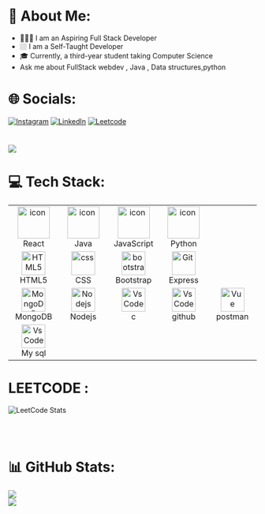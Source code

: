 # 💫 About Me:
-  🧑🏽‍💻 I am an Aspiring Full Stack Developer 
-   🏼 I am a Self-Taught Developer
-  🎓 Currently, a third-year student taking Computer Science
-   Ask me about FullStack webdev , Java , Data structures,python<br>


# 🌐 Socials:
[![Instagram](https://img.shields.io/badge/Instagram-%23E4405F.svg?logo=Instagram&logoColor=white)](https://instagram.com/rautnishtha) [![LinkedIn](https://img.shields.io/badge/LinkedIn-%230077B5.svg?logo=linkedin&logoColor=white)](https://linkedin.com/in/nishtharaut) [![Leetcode](https://img.shields.io/badge/Leetcode-%23593d88.svg?logo=Leetcode&logoColor=white)](https://leetcode.com/nishtharaut06) 

# [![](https://visitcount.itsvg.in/api?id=nishtharaut&icon=0&color=0)](https://visitcount.itsvg.in)


# 💻 Tech Stack:
<table align="center">
  <tr>
    <td align="center" width="96">
        <img src="https://techstack-generator.vercel.app/react-icon.svg" alt="icon" width="65" height="65" />
      <br>React
    </td>
    <td align="center" width="96">
        <img src="https://techstack-generator.vercel.app/java-icon.svg" alt="icon" width="65" height="65" />
      <br>Java
    </td>
     <td align="center" width="96">
        <img src="https://techstack-generator.vercel.app/js-icon.svg" alt="icon" width="65" height="65" />
      <br>JavaScript
    <td align="center" width="96">
        <img src="https://techstack-generator.vercel.app/python-icon.svg" alt="icon" width="65" height="65" />
      <br>Python
    </td>
  </tr>
  <tr>
    <td align="center"  width="96">
        <img src="https://skillicons.dev/icons?i=html" width="48" height="48" alt="HTML5" />
      <br>HTML5
    </td>
    <td align="center" width="96">
        <img src="https://skillicons.dev/icons?i=css" width="48" height="48" alt="css" />
      <br>CSS
    </td>
    <td align="center"  width="96">
        <img src="https://skillicons.dev/icons?i=bootstrap" width="48" height="48" alt="bootstrap" />
      <br>Bootstrap
    </td>
    <td align="center" width="96"> 
        <img src="https://skillicons.dev/icons?i=expressjs" width="48" height="48" alt="Git" />
      <br>Express

  </tr>
 <tr>
      <td align="center" width="96">
        <img src="https://skillicons.dev/icons?i=mongodb" width="48" height="48" alt="MongoDB" />
      <br>MongoDB
    </td>
        <td align="center" width="96">
        <img src="https://skillicons.dev/icons?i=nodejs" width="48" height="48" alt="Nodejs" />
      <br>Nodejs
      </td>
      </td>
            <td align="center" width="96">
        <img src="https://skillicons.dev/icons?i=c" width="48" height="48" alt="VsCode" />
      <br>c
    </td>
<!--               <td align="center" width="96">
        <img src="https://techstack-generator.vercel.app/github-icon.svg" alt="icon" width="65" height="65" />
      <br>Github
    </td> -->
  <td align="center" width="96">
        <img src="https://skillicons.dev/icons?i=github" width="48" height="48" alt="VsCode" />
      <br>github
    </td>
      <td align="center" width="96">
        <img src="https://skillicons.dev/icons?i=postman" width="48" height="48" alt="Vue" />
      <br>postman
 </tr>
      </td>
       <td align="center" width="96">
        <img src="https://skillicons.dev/icons?i=mysql" width="48" height="48" alt="VsCode" />
      <br>My sql
      </td>

 </tr>
</table>


# LEETCODE :
![LeetCode Stats](https://leetcard.jacoblin.cool/nishtharaut06?theme=nord&font=Livvic)

<br><br>


# 📊 GitHub Stats:
![](https://github-readme-stats.vercel.app/api?username=nishtharaut&theme=dark&hide_border=false&include_all_commits=false&count_private=false)<br/>
![](https://github-readme-streak-stats.herokuapp.com/?user=nishtharaut&theme=dark&hide_border=false)<br/>
